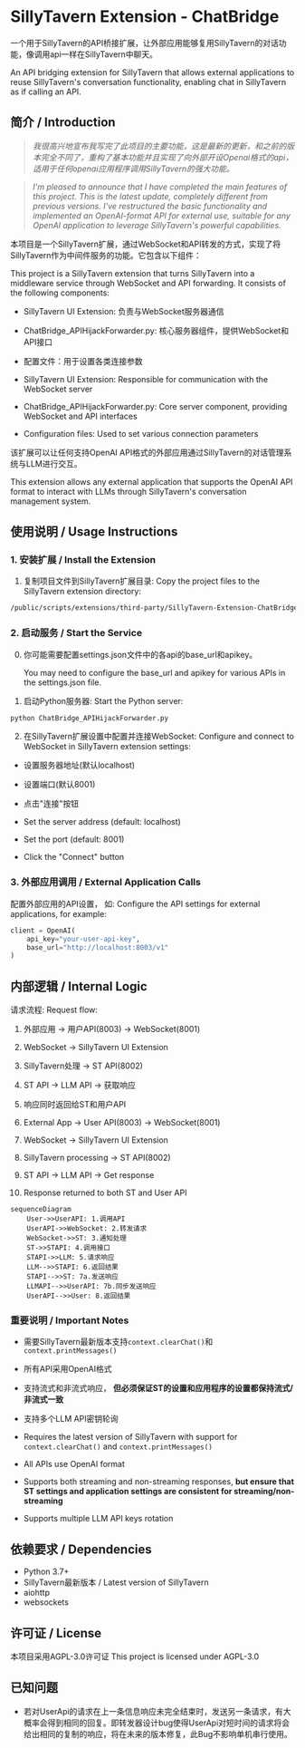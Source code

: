 # SillyTavern Extension - ChatBridge 

一个用于SillyTavern的API桥接扩展，让外部应用能够复用SillyTavern的对话功能，像调用api一样在SillyTavern中聊天。

An API bridging extension for SillyTavern that allows external applications to reuse SillyTavern's conversation functionality, enabling chat in SillyTavern as if calling an API.

## 简介 / Introduction
> *我很高兴地宣布我写完了此项目的主要功能，这是最新的更新，和之前的版本完全不同了，重构了基本功能并且实现了向外部开设Openai格式的api，适用于任何openai应用程序调用SillyTavern的强大功能。*

> *I'm pleased to announce that I have completed the main features of this project. This is the latest update, completely different from previous versions. I've restructured the basic functionality and implemented an OpenAI-format API for external use, suitable for any OpenAI application to leverage SillyTavern's powerful capabilities.*

本项目是一个SillyTavern扩展，通过WebSocket和API转发的方式，实现了将SillyTavern作为中间件服务的功能。它包含以下组件：

This project is a SillyTavern extension that turns SillyTavern into a middleware service through WebSocket and API forwarding. It consists of the following components:

- SillyTavern UI Extension: 负责与WebSocket服务器通信
- ChatBridge_APIHijackForwarder.py: 核心服务器组件，提供WebSocket和API接口
- 配置文件：用于设置各类连接参数

- SillyTavern UI Extension: Responsible for communication with the WebSocket server
- ChatBridge_APIHijackForwarder.py: Core server component, providing WebSocket and API interfaces
- Configuration files: Used to set various connection parameters

该扩展可以让任何支持OpenAI API格式的外部应用通过SillyTavern的对话管理系统与LLM进行交互。

This extension allows any external application that supports the OpenAI API format to interact with LLMs through SillyTavern's conversation management system.

## 使用说明 / Usage Instructions

### 1. 安装扩展 / Install the Extension

1. 复制项目文件到SillyTavern扩展目录:
   Copy the project files to the SillyTavern extension directory:
```bash
/public/scripts/extensions/third-party/SillyTavern-Extension-ChatBridge/
```

### 2. 启动服务 / Start the Service

0. 你可能需要配置settings.json文件中的各api的base_url和apikey。

   You may need to configure the base_url and apikey for various APIs in the settings.json file.

1. 启动Python服务器:
   Start the Python server:
```bash
python ChatBridge_APIHijackForwarder.py
```

2. 在SillyTavern扩展设置中配置并连接WebSocket:
   Configure and connect to WebSocket in SillyTavern extension settings:
- 设置服务器地址(默认localhost)
- 设置端口(默认8001)
- 点击"连接"按钮

- Set the server address (default: localhost)
- Set the port (default: 8001)
- Click the "Connect" button

### 3. 外部应用调用 / External Application Calls

配置外部应用的API设置， 如:
Configure the API settings for external applications, for example:
```python
client = OpenAI(
    api_key="your-user-api-key",
    base_url="http://localhost:8003/v1"
)
```

## 内部逻辑 / Internal Logic

请求流程:
Request flow:
1. 外部应用 → 用户API(8003) → WebSocket(8001)
2. WebSocket → SillyTavern UI Extension
3. SillyTavern处理 → ST API(8002)
4. ST API → LLM API → 获取响应
5. 响应同时返回给ST和用户API

1. External App → User API(8003) → WebSocket(8001)
2. WebSocket → SillyTavern UI Extension
3. SillyTavern processing → ST API(8002)
4. ST API → LLM API → Get response
5. Response returned to both ST and User API

```mermaid
sequenceDiagram
    User->>UserAPI: 1.调用API
    UserAPI->>WebSocket: 2.转发请求
    WebSocket->>ST: 3.通知处理
    ST->>STAPI: 4.调用接口
    STAPI->>LLM: 5.请求响应
    LLM-->>STAPI: 6.返回结果
    STAPI-->>ST: 7a.发送响应
    LLMAPI-->>UserAPI: 7b.同步发送响应
    UserAPI-->>User: 8.返回结果
```

### 重要说明 / Important Notes

- 需要SillyTavern最新版本支持`context.clearChat()`和`context.printMessages()`
- 所有API采用OpenAI格式
- 支持流式和非流式响应， **但必须保证ST的设置和应用程序的设置都保持流式/非流式一致**
- 支持多个LLM API密钥轮询

- Requires the latest version of SillyTavern with support for `context.clearChat()` and `context.printMessages()`
- All APIs use OpenAI format
- Supports both streaming and non-streaming responses, **but ensure that ST settings and application settings are consistent for streaming/non-streaming**
- Supports multiple LLM API keys rotation

## 依赖要求 / Dependencies

- Python 3.7+
- SillyTavern最新版本 / Latest version of SillyTavern
- aiohttp
- websockets

## 许可证 / License

本项目采用AGPL-3.0许可证
This project is licensed under AGPL-3.0

## 已知问题

- 若对UserApi的请求在上一条信息响应未完全结束时，发送另一条请求，有大概率会得到相同的回复。即转发器设计bug使得UserApi对短时间的请求将会给出相同的复制的响应，将在未来的版本修复，此Bug不影响单机串行使用。